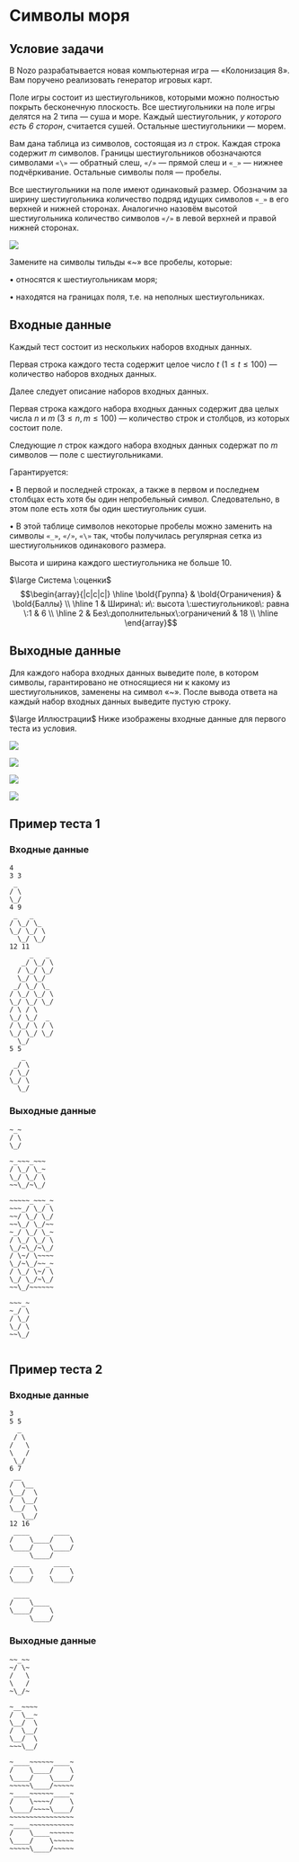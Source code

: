 # Символы моря

## Условие задачи

В Nozo разрабатывается новая компьютерная игра — «Колонизация 8». Вам поручено реализовать генератор игровых карт.

Поле игры состоит из шестиугольников, которыми можно полностью покрыть бесконечную плоскость. Все шестиугольники на поле игры делятся на 2 типа — суша и море. Каждый шестиугольник, $\textit{у которого есть 6 сторон}$, считается сушей. Остальные шестиугольники — морем.

Вам дана таблица из символов, состоящая из $n$ строк. Каждая строка содержит $m$ символов. Границы шестиугольников обозначаются символами $\texttt{«\textbackslash»}$ — обратный слеш, $\texttt{«/»}$ — прямой слеш и $\texttt{«\_»}$ — нижнее подчёркивание. Остальные символы поля — пробелы.

Все шестиугольники на поле имеют одинаковый размер. Обозначим за ширину шестиугольника количество подряд идущих символов $\texttt{«\_»}$ в его верхней и нижней сторонах. Аналогично назовём высотой шестиугольника количество символов $\texttt{«/»}$ в левой верхней и правой нижней сторонах.

![](./hexo-examples.png)

Замените на символы тильды «~» все пробелы, которые:

• относятся к шестиугольникам моря;

• находятся на границах поля, т.е. на неполных шестиугольниках.

## Входные данные

Каждый тест состоит из нескольких наборов входных данных.

Первая строка каждого теста содержит целое число $t$ ($1 \le t \le 100$) — количество наборов входных данных.

Далее следует описание наборов входных данных.

Первая строка каждого набора входных данных содержит два целых числа $n$ и $m$ ($3 \le n, m \le 100$) — количество строк и столбцов, из которых состоит поле.

Следующие $n$ строк каждого набора входных данных содержат по $m$ символов — поле с шестиугольниками.

Гарантируется:

• В первой и последней строках, а также в первом и последнем столбцах есть хотя бы один непробельный символ. Следовательно, в этом поле есть хотя бы один шестиугольник суши.

• В этой таблице символов некоторые пробелы можно заменить на символы $\texttt{«\_»}$, $\texttt{«/»}$, $\texttt{«\textbackslash»}$ так, чтобы получилась регулярная сетка из шестиугольников одинакового размера.

Высота и ширина каждого шестиугольника не больше 10.

$\large Система \:оценки$
$$\begin{array}{|c|c|c|}
\hline
\bold{Группа} & \bold{Ограничения}            & \bold{Баллы} \\ \hline
1               & Ширина\: и\: высота \:шестиугольников\: равна \:1 & 6              \\ \hline
2               & Без\:дополнительных\:ограничений  & 18             \\ \hline
\end{array}$$

## Выходные данные

Для каждого набора входных данных выведите поле, в котором символы, гарантировано не относящиеся ни к какому из шестиугольников, заменены на символ «~». После вывода ответа на каждый набор входных данных выведите пустую строку.

$\large Иллюстрации$
Ниже изображены входные данные для первого теста из условия.

![](./pic_1_1.png)

![](./pic_1_2.png)

![](./pic_1_3.png)

![](./pic_1_4.png)

## Пример теста 1

### Входные данные

```
4
3 3
 _ 
/ \
\_/
4 9
 _   _   
/ \_/ \_ 
\_/ \_/ \
  \_/ \_/
12 11
     _   _ 
   _/ \_/ \
  / \_/ \_/
  \_/ \_/  
 _/ \_/ \_ 
/ \_/ \_/ \
\_/ \_/ \_/
/ \ / \    
\_/ \_/  _ 
/ \_/ \ / \
\_/ \_/ \_/
  \_/      
5 5
   _ 
 _/ \
/ \_/
\_/ \
  \_/

```

### Выходные данные

```
~_~
/ \
\_/

~_~~~_~~~
/ \_/ \_~
\_/ \_/ \
~~\_/~\_/

~~~~~_~~~_~
~~~_/ \_/ \
~~/ \_/ \_/
~~\_/ \_/~~
~_/ \_/ \_~
/ \_/ \_/ \
\_/~\_/~\_/
/ \~/ \~~~~
\_/~\_/~~_~
/ \_/ \~/ \
\_/ \_/~\_/
~~\_/~~~~~~

~~~_~
~_/ \
/ \_/
\_/ \
~~\_/


```

## Пример теста 2

### Входные данные

```
3
5 5
  _  
 / \ 
/   \
\   /
 \_/ 
6 7
 __    
/  \__ 
\__/  \
/  \__/
\__/  \
   \__/
12 16
 ____      ____ 
/    \____/    \
\____/    \____/
     \____/     
 ____      ____ 
/    \    /    \
\____/    \____/
                
 ____           
/    \____      
\____/    \     
     \____/     

```

### Выходные данные

```
~~_~~
~/ \~
/   \
\   /
~\_/~

~__~~~~
/  \__~
\__/  \
/  \__/
\__/  \
~~~\__/

~____~~~~~~____~
/    \____/    \
\____/    \____/
~~~~~\____/~~~~~
~____~~~~~~____~
/    \~~~~/    \
\____/~~~~\____/
~~~~~~~~~~~~~~~~
~____~~~~~~~~~~~
/    \____~~~~~~
\____/    \~~~~~
~~~~~\____/~~~~~


```